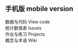 ## 手机版 mobile version
数据与代码 View code                      
统计数值表 Issues                    
作业与练习 Projects                     
概念与术语 Wiki                   
